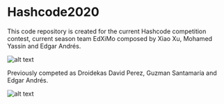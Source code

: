 # Hashcode2020

This code repository is created for the current Hashcode competition contest, current season team EdXiMo composed by Xiao Xu, Mohamed Yassin and Edgar Andrés.

![alt text](https://github.com/EdgarAndresSantamaria/Hashcode2020/blob/master/certificate_2020.png)

Previously competed as Droidekas David Perez, Guzman Santamaría and Edgar Andrés.

![alt text](https://github.com/EdgarAndresSantamaria/Hashcode2020/blob/master/certificate2019.png)
